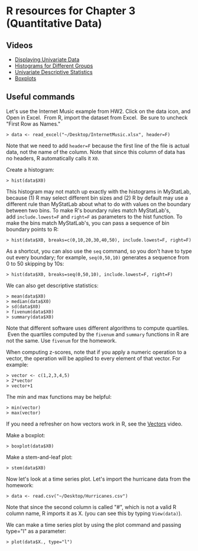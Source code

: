 # R resources for Chapter 3 (Quantitative Data)

## Videos

*   [Displaying Univariate Data](http://www.youtube.com/embed/raEYhaV08_4)
*   [Histograms for Different Groups](http://www.youtube.com/embed/jBLdWuRVR74)
*   [Univariate Descriptive Statistics](http://www.youtube.com/embed/CKB80iT6Qlk)
*   [Boxplots](http://www.youtube.com/embed/fw5qyHpswXQ)

## Useful commands

Let's use the Internet Music example from HW2. Click on the data icon, and Open in Excel.  From R, import the dataset from Excel.  Be sure to uncheck "First Row as Names."

	> data <- read_excel("~/Desktop/InternetMusic.xlsx", header=F)

Note that we need to add `header=F` because the first line of the file is actual data, not the name of the column. Note that since this column of data has no headers, R automatically calls it `X0`.

Create a histogram:

	> hist(data$X0)

This histogram may not match up exactly with the histograms in MyStatLab, because (1) R may select different bin sizes and (2) R by default may use a different rule than MyStatLab about what to do with values on the boundary between two bins. To make R's boundary rules match MyStatLab's, add `include.lowest=F` and `right=F` as parameters to the hist function. To make the bins match MyStatLab's, you can pass a sequence of bin boundary points to R:

	> hist(data$X0, breaks=c(0,10,20,30,40,50), include.lowest=F, right=F)

As a shortcut, you can also use the `seq` command, so you don't have to type out every boundary; for example, `seq(0,50,10)` generates a sequence from 0 to 50 skipping by 10s:

	> hist(data$X0, breaks=seq(0,50,10), include.lowest=F, right=F)

We can also get descriptive statistics:

	> mean(data$X0)
	> median(data$X0)
	> sd(data$X0)  
	> fivenum(data$X0)
	> summary(data$X0)

Note that different software uses different algorithms to compute quartiles.  Even the quartiles computed by the `fivenum` and `summary` functions in R are not the same. Use `fivenum` for the homework.

When computing z-scores, note that if you apply a numeric operation to a vector, the operation will be applied to every element of that vector. For example:

	> vector <- c(1,2,3,4,5)  
	> 2*vector  
	> vector+1

The min and max functions may be helpful:

	> min(vector)  
	> max(vector)

If you need a refresher on how vectors work in R, see the [Vectors](http://www.youtube.com/embed/o_L_Q48KxC0) video.

Make a boxplot:

	> boxplot(data$X0)

Make a stem-and-leaf plot:

	> stem(data$X0)

Now let's look at a time series plot. Let's import the hurricane data from the homework:

	> data <- read.csv("~/Desktop/Hurricanes.csv")

Note that since the second column is called "#", which is not a valid R column name, R imports it as X. (you can see this by typing `View(data)`).

We can make a time series plot by using the plot command and passing type="l" as a parameter:

	> plot(data$X., type="l")